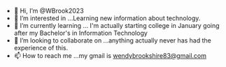 - 👋 Hi, I’m @WBrook2023
- 👀 I’m interested in ...Learning new information about technology.
- 🌱 I’m currently learning ... I'm actually starting college in January going after my Bachelor's in Information Technology
- 💞️ I’m looking to collaborate on ...anything actually never has had the experience of this.
- 📫 How to reach me ...my gmail is wendybrookshire83@gmail.com

<!---
WBrook2023/WBrook2023 is a ✨ special ✨ repository because its `README.md` (this file) appears on your GitHub profile.
You can click the Preview link to take a look at your changes.
--->

